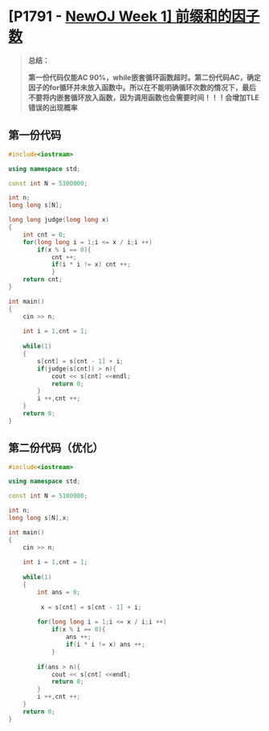 # [P1791 - [NewOJ Week 1\] 前缀和的因子数 ](http://oj.ecustacm.cn/problem.php?id=1791)

> **总结：**
>
> **第一份代码仅能AC 90%，while嵌套循环函数超时。第二份代码AC，确定因子的for循环并未放入函数中。所以在不能明确循环次数的情况下，最后不要将内嵌套循环放入函数，因为调用函数也会需要时间！！！会增加TLE错误的出现概率**

## 第一份代码

```C++
#include<iostream>

using namespace std;

const int N = 5100000;

int n;
long long s[N];

long long judge(long long x)
{
	int cnt = 0;
	for(long long i = 1;i <= x / i;i ++)
		if(x % i == 0){
			cnt ++;
			if(i * i != x) cnt ++;	
			}
	return cnt;
}

int main()
{
	cin >> n;
	
	int i = 1,cnt = 1;
	
	while(1)
	{
		s[cnt] = s[cnt - 1] + i;
		if(judge(s[cnt]) > n){
			cout << s[cnt] <<endl;
			return 0;
		}
		i ++,cnt ++;
	}
	return 0;
}
```

## 第二份代码（优化）

```C++
#include<iostream>

using namespace std;

const int N = 5100000;

int n;
long long s[N],x;

int main()
{
	cin >> n;
	
	int i = 1,cnt = 1;
	
	while(1)
	{
		int ans = 0;
		
		 x = s[cnt] = s[cnt - 1] + i;
		
		for(long long i = 1;i <= x / i;i ++)
			if(x % i == 0){
				ans ++;
				if(i * i != x) ans ++;	
			}
		
		if(ans > n){
			cout << s[cnt] <<endl;
			return 0;
		}
		i ++,cnt ++;
	}
	return 0;
}
```

